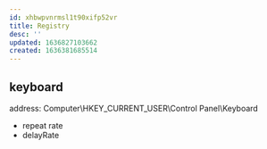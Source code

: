 ```yaml
---
id: xhbwpvnrmsl1t90xifp52vr
title: Registry
desc: ''
updated: 1636827103662
created: 1636381685514
---
```



## keyboard
address: Computer\HKEY_CURRENT_USER\Control Panel\Keyboard
- repeat rate
- delayRate
